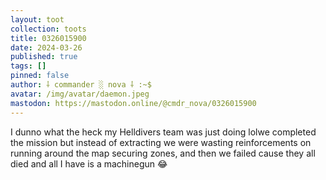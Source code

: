```yaml
---
layout: toot
collection: toots
title: 0326015900
date: 2024-03-26
published: true
tags: []
pinned: false
author: ⸸ commander ░ nova ⸸ :~$
avatar: /img/avatar/daemon.jpeg
mastodon: https://mastodon.online/@cmdr_nova/0326015900
---
```


I dunno what the heck my Helldivers team was just doing lolwe completed the mission but instead of extracting we were wasting reinforcements on running around the map securing zones, and then we failed cause they all died and all I have is a machinegun 😂
